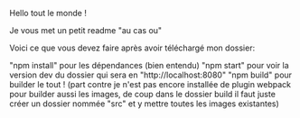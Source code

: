 Hello tout le monde ! 

Je vous met un petit readme "au cas ou" 

Voici ce que vous devez faire après avoir téléchargé mon dossier:

"npm install" pour les dépendances (bien entendu)
"npm start" pour voir la version dev du dossier qui sera en "http://localhost:8080"
"npm build" pour builder le tout ! (part contre je n'est pas encore installée de plugin webpack pour builder aussi les images, de coup dans le dossier build il faut juste créer un dossier nommée "src" et y mettre toutes les images existantes)